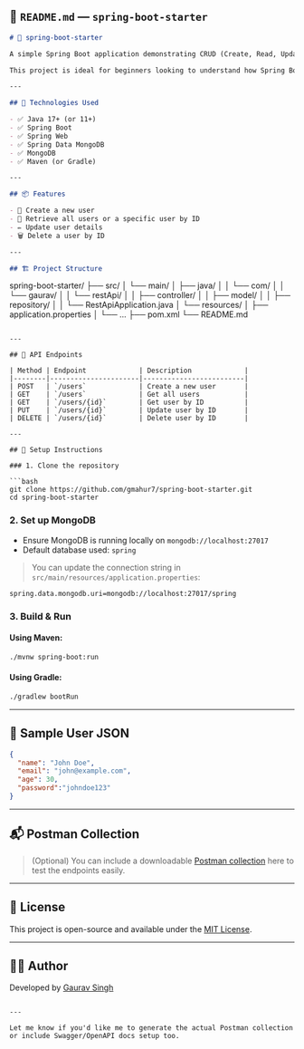 ## 📘 `README.md` — `spring-boot-starter`

```markdown
# 🚀 spring-boot-starter

A simple Spring Boot application demonstrating CRUD (Create, Read, Update, Delete) operations on a `User` collection using MongoDB.

This project is ideal for beginners looking to understand how Spring Boot interacts with MongoDB using Spring Data.

---

## 🧰 Technologies Used

- ✅ Java 17+ (or 11+)
- ✅ Spring Boot
- ✅ Spring Web
- ✅ Spring Data MongoDB
- ✅ MongoDB
- ✅ Maven (or Gradle)

---

## 📦 Features

- 📄 Create a new user
- 📂 Retrieve all users or a specific user by ID
- ✏️ Update user details
- 🗑️ Delete a user by ID

---

## 🏗️ Project Structure

```

spring-boot-starter/
├── src/
│   └── main/
│       ├── java/
│       │   └── com/
│       │       └── gaurav/
│       │           └── restApi/
│       │               ├── controller/
│       │               ├── model/
│       │               ├── repository/
│       │               └── RestApiApplication.java
│       └── resources/
│           ├── application.properties
│           └── ...
├── pom.xml
└── README.md

````

---

## 🧪 API Endpoints

| Method | Endpoint             | Description             |
|--------|----------------------|-------------------------|
| POST   | `/users`             | Create a new user       |
| GET    | `/users`             | Get all users           |
| GET    | `/users/{id}`        | Get user by ID          |
| PUT    | `/users/{id}`        | Update user by ID       |
| DELETE | `/users/{id}`        | Delete user by ID       |

---

## 🔧 Setup Instructions

### 1. Clone the repository

```bash
git clone https://github.com/gmahur7/spring-boot-starter.git
cd spring-boot-starter
````

### 2. Set up MongoDB

* Ensure MongoDB is running locally on `mongodb://localhost:27017`
* Default database used: `spring`

> You can update the connection string in `src/main/resources/application.properties`:

```properties
spring.data.mongodb.uri=mongodb://localhost:27017/spring
```

### 3. Build & Run

#### Using Maven:

```bash
./mvnw spring-boot:run
```

#### Using Gradle:

```bash
./gradlew bootRun
```

---

## 🧪 Sample User JSON

```json
{
  "name": "John Doe",
  "email": "john@example.com",
  "age": 30,
  "password":"johndoe123"
}
```

---

## 📬 Postman Collection

> (Optional) You can include a downloadable [Postman collection](#) here to test the endpoints easily.

---

## 📄 License

This project is open-source and available under the [MIT License](LICENSE).

---

## 👨‍💻 Author

Developed by [Gaurav Singh](mailto:gm7017308@gmail.com)

```

---

Let me know if you'd like me to generate the actual Postman collection or include Swagger/OpenAPI docs setup too.
```
